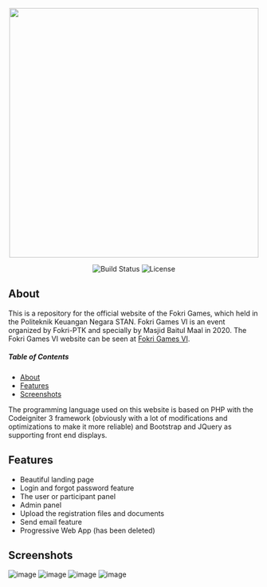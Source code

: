 <p align="center"><a href="https://fokrigames.com" target="_blank"><img src="https://user-images.githubusercontent.com/50021257/98806703-2ca41f80-244c-11eb-9f1b-9a7d18082286.png" width="500"></a></p>

<p align="center">
<img src="https://user-images.githubusercontent.com/50021257/98807107-bfdd5500-244c-11eb-9c28-a51c1064d57c.png" alt="Build Status">
<img src="https://user-images.githubusercontent.com/50021257/98807147-cf5c9e00-244c-11eb-967c-8a6fa7f5a995.png" alt="License">
</p>

## About
This is a repository for the official website of the Fokri Games, which held in the Politeknik Keuangan Negara STAN. Fokri Games VI is an event organized by Fokri-PTK and specially by Masjid Baitul Maal in 2020. The Fokri Games VI website can be seen at [Fokri Games VI](https://fokrigames.com).

##### Table of Contents
* [About](#about)
* [Features](#features)
* [Screenshots](#screenshots)

The programming language used on this website is based on PHP with the Codeigniter 3 framework (obviously with a lot of modifications and optimizations to make it more reliable) and Bootstrap and JQuery as supporting front end displays.

## Features

* Beautiful landing page
* Login and forgot password feature
* The user or participant panel
* Admin panel
* Upload the registration files and documents
* Send email feature
* Progressive Web App (has been deleted)

## Screenshots
![image](https://user-images.githubusercontent.com/50021257/98442630-3ec64b00-2138-11eb-9380-388b02cd9809.png)
![image](https://user-images.githubusercontent.com/50021257/98804846-4d1eaa80-2449-11eb-839c-016d96282fc0.png)
![image](https://user-images.githubusercontent.com/50021257/98804989-86571a80-2449-11eb-8e13-476b9f8ce696.png)
![image](https://user-images.githubusercontent.com/50021257/98805143-bbfc0380-2449-11eb-9212-c9ea24c3a610.png)
